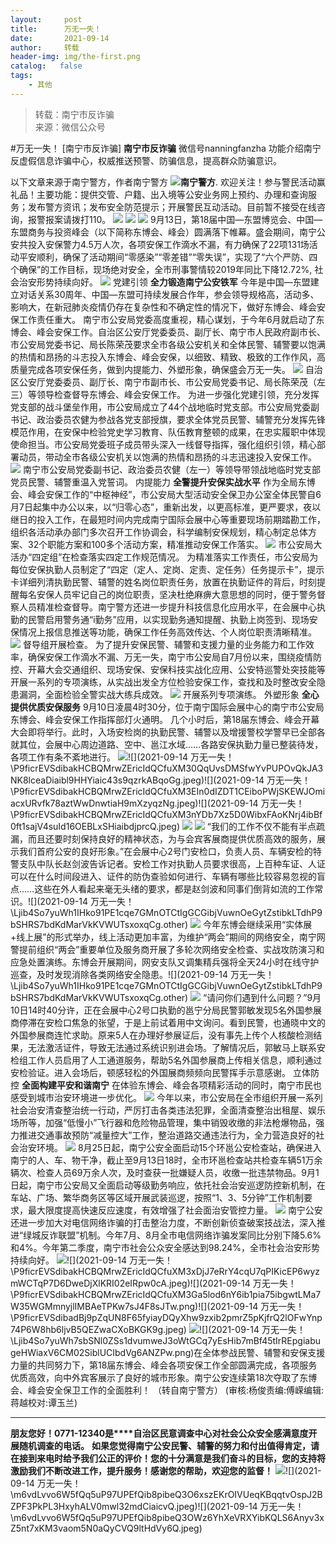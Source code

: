 ```yaml
---
layout:     post
title:      万无一失！
date:       2021-09-14
author:     转载
header-img: img/the-first.png
catalog:   false
tags:
    - 其他
---
```


<blockquote><p>转载：南宁市反诈骗<br>
来源：微信公众号</p></blockquote>

#万无一失！
[南宁市反诈骗]
**南宁市反诈骗**
微信号nanningfanzha
功能介绍南宁反虚假信息诈骗中心，权威推送预警、防骗信息，提高群众防骗意识。

以下文章来源于南宁警方，作者南宁警方
![](http://wx.qlogo.cn/mmhead/Q3auHgzwzM4GbPAsaXUjRNj7b3qicZbC9VBvbTYo3fy3ynM7oXb0KDw/0)**南宁警方**.
欢迎关注！参与警民活动赢礼品！主要功能：提供交管、户籍、出入境等公安业务网上预约、办理和查询服务；发布警方资讯；发布安全防范提示；开展警民互动活动。目前暂不接受在线咨询，报警报案请拨打110。
![]({{site.baseurl}}/postimg/P9ficrEVSdibaNmAfrH0iccZHKSSM3ice2icagvyGP6cGkcH00xp9qwicV8ISRpiaauOsR775UAMRktgTrzePHTx9XKjw.jpeg)
![]({{site.baseurl}}/postimg/P9ficrEVSdibboVpaic4cjeo3AXldbPf06GCrH9zf7zPacoKt3pMia6XRCvqeR5ZUmlq9X0P6nibVr2ia4Zq3O9wqiaJg.gif)
![]({{site.baseurl}}/postimg/P9ficrEVSdibZUqCiawmHvPZTygK6Rc4tzzmdUpC6YRiblwGUUBOVUOwTPVCYPRA0a9Xy8LCU1jgL8t1t8qmRXGgDw.jpeg)
9月13日，第18届中国—东盟博览会、中国—东盟商务与投资峰会（以下简称东博会、峰会）圆满落下帷幕。盛会期间，南宁公安共投入安保警力4.5万人次，各项安保工作滴水不漏，有力确保了22项131场活动平安顺利，确保了活动期间“零感染”“零差错”“零失误”，实现了“六个严防、四个确保”的工作目标，现场绝对安全，全市刑事警情较2019年同比下降12.72%,
社会治安形势持续向好。
![]({{site.baseurl}}/postimg/P9ficrEVSdibakHCBQMrwZEricIdQCfuXM31icVxCGJ6d1gWPicrMTibtUrMePmgl1X7X328TEIIS4UERcY47SKB0arA.jpeg)
党建引领
**全力锻造南宁公安铁军**
今年是中国—东盟建立对话关系30周年、中国—东盟可持续发展合作年，参会领导规格高，活动多、影响大，在新冠肺炎疫情仍存在复杂性和不确定性的情况下，做好东博会、峰会安保工作责任重大。
南宁市公安局党委高度重视，精心谋划，于今年6月就启动了东博会、峰会安保工作。自治区公安厅党委委员、副厅长、南宁市人民政府副市长、市公安局党委书记、局长陈荣茂要求全市各级公安机关和全体民警、辅警要以饱满的热情和昂扬的斗志投入东博会、峰会安保，以细致、精致、极致的工作作风，高质量完成各项安保任务，做到内提能力、外塑形象，确保盛会万无一失。
![]({{site.baseurl}}/postimg/P9ficrEVSdibakHCBQMrwZEricIdQCfuXM3Tuw4icdAGVn8Zy1tzg0gMLaTpulwfEKOCQA9BicKuNZJW2EwicWVJPOew.jpeg)
自治区公安厅党委委员、副厅长、南宁市副市长、市公安局党委书记、局长陈荣茂（左三）等领导检查督导东博会、峰会安保工作。
为进一步强化党建引领，充分发挥党支部的战斗堡垒作用，市公安局成立了44个战地临时党支部。市公安局党委副书记、政治委员农健为参战各党支部授旗，要求全体党员民警、辅警充分发挥先锋模范作用，在安保中检验党史学习教育、队伍教育整顿的成果，在忠实履职中体现使命担当。市公安局党委班子成员带头深入一线督导指挥，强化组织引领，精心部署动员，带动全市各级公安机关以饱满的热情和昂扬的斗志迅速投入安保工作。
![]({{site.baseurl}}/postimg/P9ficrEVSdibakHCBQMrwZEricIdQCfuXM3MZNcWDV4ibaVIJiaSKac9Gl3b3YTBBfPNic4tNYRkCwGLTj1eQNicGdz3g.png)
南宁市公安局党委副书记、政治委员农健（左一）等领导带领战地临时党支部党员民警、辅警重温入党誓词。
内提能力
**全警提升安保实战水平**
作为全局东博会、峰会安保工作的“中枢神经”，市公安局大型活动安全保卫办公室全体民警自6月7日起集中办公以来，以“归零心态”，重新出发，以更高标准，更严要求，夜以继日的投入工作，在最短时间内完成南宁国际会展中心等重要现场前期踏勘工作，组织各活动承办部门多次召开工作协调会，科学编制安保规划，精心制定总体方案、32个职能方案和100多个活动方案，精准推动安保工作落实。
![]({{site.baseurl}}/postimg/P9ficrEVSdibakHCBQMrwZEricIdQCfuXM3pfLN4d04AEvFMbRuXPq3KnfRUwib3mia65q0Pk6Ek4rMBcvKatIYo8cg.jpeg)
市公安局大活办“四定组”在检查落实四定工作规范情况。
为精准落实工作责任，市公安局为每位安保执勤人员制定了“四定（定人、定岗、定责、定任务）任务提示卡”，提示卡详细列清执勤民警、辅警的姓名岗位职责任务，放置在执勤证件的背后，时刻提醒每名安保人员牢记自己的岗位职责，坚决杜绝麻痹大意思想的同时，便于警务督察人员精准检查督导。南宁警方还进一步提升科技信息化应用水平，在会展中心执勤的民警启用警务通“i勤务”应用，以实现勤务通知提醒、执勤上岗签到、现场安保情况上报信息推送等功能，确保工作任务高效传达、个人岗位职责清晰精准。
![]({{site.baseurl}}/postimg/P9ficrEVSdibakHCBQMrwZEricIdQCfuXM38UYmxa1qnXRjGq8ho8mAvumzTicibibiaO4u3zLxrrG0B7nPxQLKt0yWcQ.jpeg)
督导组开展检查。
为了提升安保民警、辅警和支援力量的业务能力和工作效率，确保安保工作滴水不漏、万无一失，南宁市公安局自7月份以来，围绕疫情防控、开幕大会交通组织、现场安保、安保科技实战化应用、公安特巡警处突技能等开展一系列的专项演练，从实战出发全方位检验安保工作，查找和及时整改安全隐患漏洞，全面检验全警实战大练兵成效。
![]({{site.baseurl}}/postimg/P9ficrEVSdibakHCBQMrwZEricIdQCfuXM3X31bkH2060tOOdrt33ezUCaBKTor5icsMleZFvZKb2dOd1ph9JNzPpg.png)
开展系列专项演练。
外塑形象
**全心提供优质安保服务**
9月10日凌晨4时30分，位于南宁国际会展中心的南宁市公安局东博会、峰会安保工作指挥部灯火通明。
几个小时后，第18届东博会、峰会开幕大会即将举行。此时，入场安检岗的执勤民警、辅警以及增援警校学警早已全部各就其位，会展中心周边道路、空中、邕江水域……各路安保执勤力量已整装待发，各项工作有条不紊地进行。
![]({{site.baseurl}}/postimg/P9ficrEVSdibakHCBQMrwZEricIdQCfuXM3m7kbnbCmSo92wFKK8T91HdFubWibwdicicOopD8F8Zibs3RvH4WccvZWoA.jpeg)![](2021-09-14
万无一失！\\P9ficrEVSdibakHCBQMrwZEricIdQCfuXM30QqUvsDMSfwYvPUPOvQkJA3NK8lceaDiaibl9HHYiaic43s9qzrkABqoGg.jpeg)![](2021-09-14
万无一失！\\P9ficrEVSdibakHCBQMrwZEricIdQCfuXM3EIn0dIZDT1CEiboPWjSKEWJOmiacxURvfk78aztWwDnwtiaH9mXzyqzNg.jpeg)![](2021-09-14
万无一失！\\P9ficrEVSdibakHCBQMrwZEricIdQCfuXM3nYDb7Xz5D0WibxFAoKNrj4ibBf0ft1sajV4suId16OEBLxSHiaibdjprcQ.jpeg)
![]({{site.baseurl}}/postimg/Ljib4So7yuWh1IHko91PE1cqe7GMnOTCtIgGCGibjVuwnOeGytZstibkLTdhP9bSHRS7bdKdMarVkKVWUTsxoxqCg.other)
![]({{site.baseurl}}/postimg/P9ficrEVSdibZHOn002D8aydmAojtJC84xuKhtNR5gWANtSnGPLMsIjth7bd6g8Z26SU7WKWnONHlmZeUgclibP6Q.png)
“我们的工作不仅不能有半点疏漏，而且还要时刻保持良好的精神状态，为与会宾客展商提供优质高效的服务，展示我们首府公安的良好形象。”在会展中心2号门安检口，负责人员、车辆安检的特警支队中队长赵剑波告诉记者。安检工作对执勤人员要求很高，上百种车证、人证可以在什么时间段进入、证件的防伪查验如何进行、车辆有哪些比较容易忽视的盲点……这些在外人看起来毫无头绪的要求，都是赵剑波和同事们倒背如流的工作常识。![](2021-09-14
万无一失！\\Ljib4So7yuWh1IHko91PE1cqe7GMnOTCtIgGCGibjVuwnOeGytZstibkLTdhP9bSHRS7bdKdMarVkKVWUTsxoxqCg.other)
![]({{site.baseurl}}/postimg/P9ficrEVSdibakHCBQMrwZEricIdQCfuXM3JK1XEDqgGVZsT9IajWSibcDCibnWXyXOt7FXaRwLPa3ADNLZpKFjvFmg.jpeg)
今年东博会继续采用“实体展+线上展”的形式举办，线上活动更加丰富，为维护“两会”期间的网络安全，南宁网警提前组织“两会”重要单位及服务商开展了多轮次网络安全检查、实战攻防演习和应急处置演练。东博会开展期间，网安支队又调集精兵强将全天24小时在线守护巡查，及时发现消除各类网络安全隐患。![](2021-09-14
万无一失！\\Ljib4So7yuWh1IHko91PE1cqe7GMnOTCtIgGCGibjVuwnOeGytZstibkLTdhP9bSHRS7bdKdMarVkKVWUTsxoxqCg.other)
![]({{site.baseurl}}/postimg/P9ficrEVSdibakHCBQMrwZEricIdQCfuXM3icqsiaT9icw7GobpGqA9icAjibibS6D8ynS5jOJ0hCf6U4E0qggU7OtYq7lg.png)
“请问你们遇到什么问题？”9月10日14时40分许，正在会展中心2号口执勤的邕宁分局民警郭敏发现5名外国参展商停滞在安检口焦急的张望，于是上前试着用中文询问。看到民警，也通晓中文的外国参展商连忙求助。原来5人在办理好参展证后，没有事先上传个人核酸检测结果，无法激活证件，导致无法通过系统识别进会场。了解情况后，郭敏马上联系安检组工作人员启用了人工通道服务，帮助5名外国参展商上传相关信息，顺利通过安检验证。进入会场后，顿感轻松的外国展商频频向民警挥手示意感谢。
立体防控
**全面构建平安和谐南宁**
在体验东博会、峰会各项精彩活动的同时，南宁市民也感受到城市治安环境进一步优化。
![]({{site.baseurl}}/postimg/P9ficrEVSdibaz1VhGH5KrR1hV8QGO93GZ9UQdSeosuunjAqNRt5wyQVA0K939R1gTXVa7aVMr1UiahxWZAL1BGKA.gif)
今年以来，市公安局在全市组织开展一系列社会治安清查整治统一行动，严厉打击各类违法犯罪，全面清查整治出租屋、娱乐场所等，加强“低慢小”飞行器和危险物品管理，集中销毁收缴的非法枪爆物品，强力推进交通事故预防“减量控大”工作，整治道路交通违法行为，全力营造良好的社会治安环境。
![]({{site.baseurl}}/postimg/P9ficrEVSdibbnJwwqBtMpxlBShBospL2uzsDQXKaQrvDlMQQoIvwcXaYE9p9A435kwT2LN5tyo2CdBW0ic5HS84Q.jpeg)
8月25日起，南宁公安全面启动15个环邕公安检查站，确保进入南宁的人、车、物干净，截止至9月13日18时，全市环邕检查站共检查车辆51万余辆次、检查人员69万余人次，及时查获一批嫌疑人员，收缴一批违禁物品。9月1日起，南宁市公安局又全面启动等级勤务响应，依托社会治安巡逻防控新机制，在车站、广场、繁华商务区等区域开展武装巡逻，按照“1、3、5分钟”工作机制要求，最大限度提高快速反应速度，有效增强了社会面治安管控力量。
![]({{site.baseurl}}/postimg/P9ficrEVSdibakHCBQMrwZEricIdQCfuXM3bPS2ls5gOkbqiaJSefibkMbQw4agO5Q0sXBkN5yaUVtr2xnEWJzicQLicQ.png)
南宁公安还进一步加大对电信网络诈骗的打击整治力度，不断创新侦查破案技战法，深入推进“绿城反诈联盟”机制。今年7月、8月全市电信网络诈骗发案同比分别下降5.6%和4%。今年第二季度，南宁市社会公众安全感达到98.24%，全市社会治安形势持续向好。
![]({{site.baseurl}}/postimg/P9ficrEVSdibakHCBQMrwZEricIdQCfuXM3rsewB6PyrXB2yTpvtPQDyk294V0icIwUunEpehRlH1DicqGC7HPlDAQg.jpeg)![](2021-09-14
万无一失！\\P9ficrEVSdibakHCBQMrwZEricIdQCfuXM3xDjJ7eRrY4cqU7qPIKicEP6wyzmWCTqP7D6DweDjXlKRI02eIRpw0cA.jpeg)![](2021-09-14
万无一失！\\P9ficrEVSdibakHCBQMrwZEricIdQCfuXM3Ga5lod6nY6ib1pia75ibgwtLMa7W35WGMmnyjlIMBAeTPKw7sJ4F8sJTw.png)![](2021-09-14
万无一失！\\P9ficrEVSdibadBj9pZqUN8F65fyiayDQyXhw9zxib2pmrZ5pKjfrQ2lOFwYnp74P6W8hb6ljvB5QEZwaCXoBKGK9g.jpeg)
![]({{site.baseurl}}/postimg/Ljib4So7yuWh7sbSNl0ZSs1dvumweJ3oWtGCq7yEsHib7mBf45tIrREpgiabugeHWiaxV6CM02SiblUCIbdVg6ANZPw.png)![](2021-09-14
万无一失！\\Ljib4So7yuWh7sbSNl0ZSs1dvumweJ3oWtGCq7yEsHib7mBf45tIrREpgiabugeHWiaxV6CM02SiblUCIbdVg6ANZPw.png)在全体参战民警、辅警和安保支援力量的共同努力下，第18届东博会、峰会各项安保工作全部圆满完成，各项服务优质高效，向中外宾客展示了良好的城市形象。南宁公安连续第18次夺取了东博会、峰会安全保卫工作的全面胜利！
（转自南宁警方）
(审核:杨俊责编:傅嵘编辑:蒋越校对:谭玉兰)
***
**朋友您好！0771-12340是****自治区民意调查中心对社会公众安全感满意度开展随机调查的电话。**
**如果您觉得南宁公安民警、辅警的努力和付出值得肯定，请在接到来电时给予我们公正的评价！您的十分满意是我们奋斗的目标，您的支持将激励我们不断改进工作，提升服务！感谢您的帮助，欢迎您的监督！**
![]({{site.baseurl}}/postimg/m6vdLvvo6W5fQq5uP97UPEfQib8pibeQ3OIeVDxD23H3A2hshm9VPKwY5lU5bLvcdcrPes5XplD3ibsbDFZwyKDqA.jpeg)![](2021-09-14
万无一失！\\m6vdLvvo6W5fQq5uP97UPEfQib8pibeQ3O6xszEKrOIVUeqKBqqtvOspJ2BZPF3PkPL3HxyhALV0mwl32mdCiaicvQ.jpeg)![](2021-09-14
万无一失！\\m6vdLvvo6W5fQq5uP97UPEfQib8pibeQ3OWz6YhXeVRXYibKQLS6Anyv3xZ5nt7xKM3vaom5N0aQyCVQ9ltHdVy6Q.jpeg)
